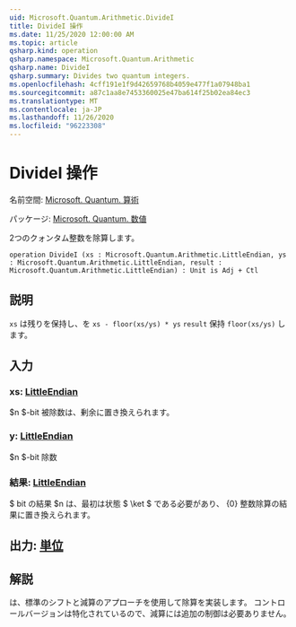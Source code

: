```yaml
---
uid: Microsoft.Quantum.Arithmetic.DivideI
title: DivideI 操作
ms.date: 11/25/2020 12:00:00 AM
ms.topic: article
qsharp.kind: operation
qsharp.namespace: Microsoft.Quantum.Arithmetic
qsharp.name: DivideI
qsharp.summary: Divides two quantum integers.
ms.openlocfilehash: 4cff191e1f9d42659768b4059e477f1a07948ba1
ms.sourcegitcommit: a87c1aa8e7453360025e47ba614f25b02ea84ec3
ms.translationtype: MT
ms.contentlocale: ja-JP
ms.lasthandoff: 11/26/2020
ms.locfileid: "96223308"
---
```

# <a name="dividei-operation"></a>DivideI 操作

名前空間: [Microsoft. Quantum. 算術](xref:Microsoft.Quantum.Arithmetic)

パッケージ: [Microsoft. Quantum. 数値](https://nuget.org/packages/Microsoft.Quantum.Numerics)


2つのクォンタム整数を除算します。

```qsharp
operation DivideI (xs : Microsoft.Quantum.Arithmetic.LittleEndian, ys : Microsoft.Quantum.Arithmetic.LittleEndian, result : Microsoft.Quantum.Arithmetic.LittleEndian) : Unit is Adj + Ctl
```


## <a name="description"></a>説明

`xs` は残りを保持し、を `xs - floor(xs/ys) * ys` `result` 保持 `floor(xs/ys)` します。

## <a name="input"></a>入力

### <a name="xs--littleendian"></a>xs: [LittleEndian](xref:Microsoft.Quantum.Arithmetic.LittleEndian)

$n $-bit 被除数は、剰余に置き換えられます。


### <a name="ys--littleendian"></a>y: [LittleEndian](xref:Microsoft.Quantum.Arithmetic.LittleEndian)

$n $-bit 除数


### <a name="result--littleendian"></a>結果: [LittleEndian](xref:Microsoft.Quantum.Arithmetic.LittleEndian)

$ bit の結果 $n は、最初は状態 $ \ket $ である必要があり、 {0} 整数除算の結果に置き換えられます。



## <a name="output--unit"></a>出力: [単位](xref:microsoft.quantum.lang-ref.unit)



## <a name="remarks"></a>解説

は、標準のシフトと減算のアプローチを使用して除算を実装します。
コントロールバージョンは特化されているので、減算には追加の制御は必要ありません。